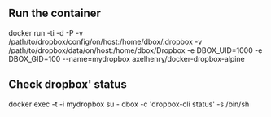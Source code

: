 ## Run the container

docker run -ti -d -P -v /path/to/dropbox/config/on/host:/home/dbox/.dropbox -v /path/to/dropbox/data/on/host:/home/dbox/Dropbox -e DBOX_UID=1000 -e DBOX_GID=100 --name=mydropbox axelhenry/docker-dropbox-alpine


## Check dropbox' status

docker exec -t -i mydropbox su - dbox -c 'dropbox-cli status' -s /bin/sh
